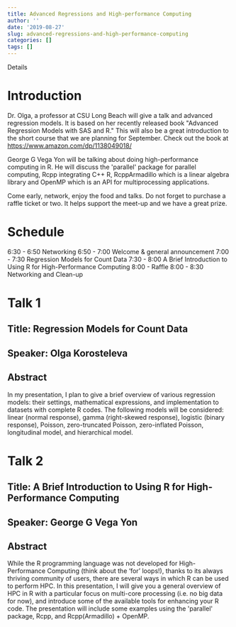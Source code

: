 ```yaml
---
title: Advanced Regressions and High-performance Computing
author: ''
date: '2019-08-27'
slug: advanced-regressions-and-high-performance-computing
categories: []
tags: []
---
```


Details
# Introduction

Dr. Olga, a professor at CSU Long Beach will give a talk and advanced regression models. It is based on her recently released book "Advanced Regression Models with SAS and R." This will also be a great introduction to the short course that we are planning for September. Check out the book at https://www.amazon.com/dp/1138049018/

George G Vega Yon will be talking about doing high-performance computing in R. He will discuss the 'parallel' package for parallel computing, Rcpp integrating C++ R, RcppArmadillo which is a linear algebra library and OpenMP which is an API for multiprocessing applications.

Come early, network, enjoy the food and talks. Do not forget to purchase a raffle ticket or two. It helps support the meet-up and we have a great prize.

# Schedule
6:30 - 6:50 Networking
6:50 - 7:00 Welcome & general announcement
7:00 - 7:30 Regression Models for Count Data
7:30 - 8:00 A Brief Introduction to Using R for High-Performance Computing
8:00 - Raffle
8:00 - 8:30 Networking and Clean-up

# Talk 1

## Title: Regression Models for Count Data
## Speaker: Olga Korosteleva
## Abstract
In my presentation, I plan to give a brief overview of various regression models: their settings, mathematical expressions, and implementation to datasets with complete R codes. The following models will be considered: linear (normal response), gamma (right-skewed response), logistic (binary response), Poisson, zero-truncated Poisson, zero-inflated Poisson, longitudinal model, and hierarchical model.

# Talk 2

## Title: A Brief Introduction to Using R for High-Performance Computing
## Speaker: George G Vega Yon
## Abstract
While the R programming language was not developed for High-Performance Computing (think about the ‘for’ loops!), thanks to its always thriving community of users, there are several ways in which R can be used to perform HPC. In this presentation, I will give you a general overview of HPC in R with a particular focus on multi-core processing (i.e. no big data for now), and introduce some of the available tools for enhancing your R code. The presentation will include some examples using the 'parallel' package, Rcpp, and Rcpp(Armadillo) + OpenMP.
